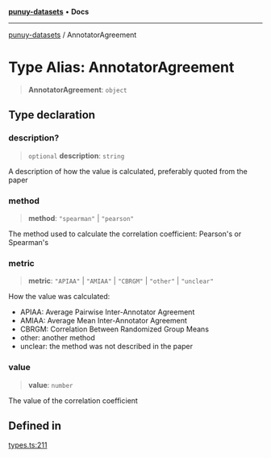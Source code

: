 [**punuy-datasets**](../README.md) • **Docs**

***

[punuy-datasets](../README.md) / AnnotatorAgreement

# Type Alias: AnnotatorAgreement

> **AnnotatorAgreement**: `object`

## Type declaration

### description?

> `optional` **description**: `string`

A description of how the value is calculated, preferably quoted from the paper

### method

> **method**: `"spearman"` \| `"pearson"`

The method used to calculate the correlation coefficient: Pearson's or Spearman's

### metric

> **metric**: `"APIAA"` \| `"AMIAA"` \| `"CBRGM"` \| `"other"` \| `"unclear"`

How the value was calculated:
- APIAA: Average Pairwise Inter-Annotator Agreement
- AMIAA: Average Mean Inter-Annotator Agreement
- CBRGM: Correlation Between Randomized Group Means
- other: another method
- unclear: the method was not described in the paper

### value

> **value**: `number`

The value of the correlation coefficient

## Defined in

[types.ts:211](https://github.com/andrefs/punuy-datasets/blob/01d4500bff8faefe405b040139d52f7237aac851/src/lib/types.ts#L211)
